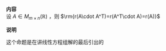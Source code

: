 **内容**    
设 $A\in M_{m\times n}(\mathbb R)$ ，则 $\rm{r(A\cdot A^T)=r(A^T\cdot A)=r(A)}$     
    
**说明**    
    
这个命题是在讲线性方程组解的最后引出的    
